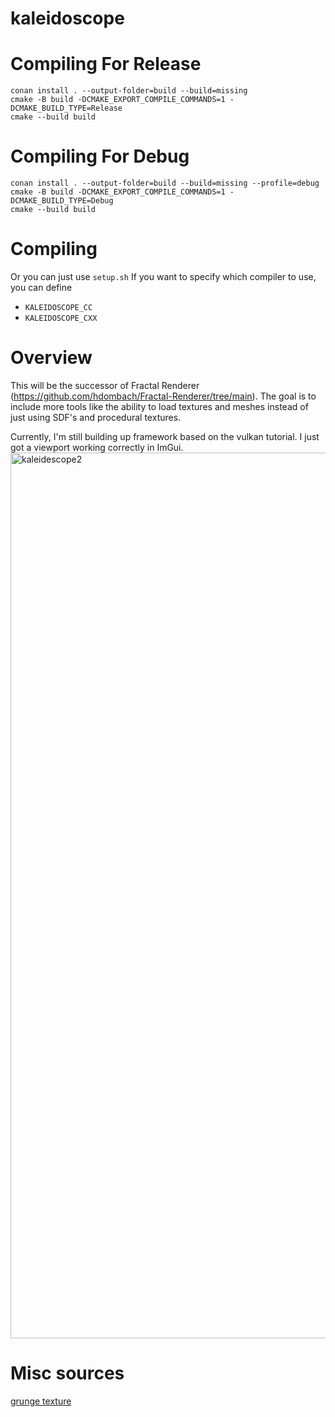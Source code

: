 # kaleidoscope

# Compiling For Release
```
conan install . --output-folder=build --build=missing
cmake -B build -DCMAKE_EXPORT_COMPILE_COMMANDS=1 -DCMAKE_BUILD_TYPE=Release
cmake --build build
```

# Compiling For Debug 
```
conan install . --output-folder=build --build=missing --profile=debug
cmake -B build -DCMAKE_EXPORT_COMPILE_COMMANDS=1 -DCMAKE_BUILD_TYPE=Debug
cmake --build build
```

# Compiling
Or you can just use `setup.sh`
If you want to specify which compiler to use, you can define
- `KALEIDOSCOPE_CC`
- `KALEIDOSCOPE_CXX`


# Overview
This will be the successor of Fractal Renderer (https://github.com/hdombach/Fractal-Renderer/tree/main).
The goal is to include more tools like the ability to load textures and meshes instead of just using SDF's and procedural textures.

Currently, I'm still building up framework based on the vulkan tutorial.
I just got a viewport working correctly in ImGui.
<img width="1417" alt="kaleidescope2" src="https://github.com/user-attachments/assets/6027e532-f33e-4339-bfd3-ef5a79e2989c">


# Misc sources
[grunge texture](https://www.deviantart.com/fictionchick/art/Grunge-Texture-Overlay-PNG-428805936)
